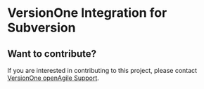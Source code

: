 # VersionOne Integration for Subversion

## Want to contribute?
If you are interested in contributing to this project, please contact [VersionOne openAgile Support](mailto:openAgileSupport@versionone.com).

